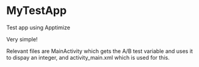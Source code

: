 # MyTestApp
Test app using Apptimize 

Very simple!

Relevant files are MainActivity which gets the A/B test variable and uses it to dispay an integer, and activity_main.xml which is used for this.

